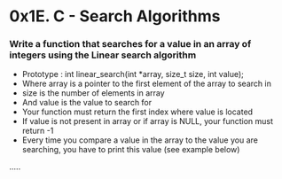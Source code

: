 # 0x1E. C - Search Algorithms

### Write a function that searches for a value in an array of integers using the Linear search algorithm

  *  Prototype : int linear_search(int *array, size_t size, int value);
  *  Where array is a pointer to the first element of the array to search in
  *  size is the number of elements in array
  *  And value is the value to search for
  *  Your function must return the first index where value is located
  *  If value is not present in array or if array is NULL, your function must return -1
  *  Every time you compare a value in the array to the value you are searching, you have to print this value (see example below)

.....
